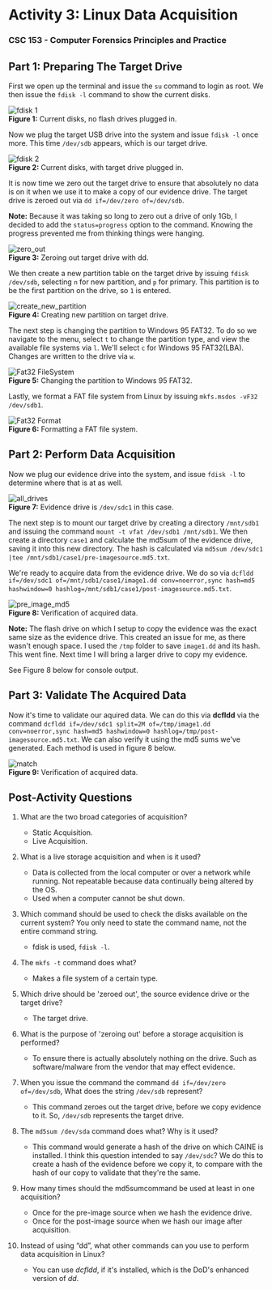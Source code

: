 # Activity 3: Linux Data Acquisition
### CSC 153 - Computer Forensics Principles and Practice


## Part 1: Preparing The Target Drive

First we open up the terminal and issue the `su` command to login as root. We then issue the `fdisk -l` command to show the current disks.

![fdisk 1](./images/fdisk1.png)  
**Figure 1:** Current disks, no flash drives plugged in.

Now we plug the target USB drive into the system and issue `fdisk -l` once more. This time `/dev/sdb` appears, which is our target drive.

![fdisk 2](./images/fdisk2.png)  
**Figure 2:** Current disks, with target drive plugged in.

It is now time we zero out the target drive to ensure that absolutely no data is on it when we use it to make a copy of our evidence drive. The target drive is zeroed out via `dd if=/dev/zero of=/dev/sdb`.  

**Note:** Because it was taking so long to zero out a drive of only 1Gb, I decided to add the `status=progress` option to the command. Knowing the progress prevented me from thinking things were hanging.

![zero_out](./images/zero_out.png)  
**Figure 3:** Zeroing out target drive with dd.

We then create a new partition table on the target drive by issuing `fdisk /dev/sdb`, selecting `n` for new partition, and `p` for primary. This partition is to be the first partition on the drive, so `1` is entered.

![create_new_partition](./images/new_partition.png)  
**Figure 4:** Creating new partition on target drive.

The next step is changing the partition to Windows 95 FAT32. To do so we navigate to the menu, select `t` to change the partition type, and view the available file systems via `l`. We'll select `c` for Windows 95 FAT32(LBA). Changes are written to the drive via `w`.

![Fat32 FileSystem](./images/fat_32.png)  
**Figure 5:** Changing the partition to Windows 95 FAT32.

Lastly, we format a FAT file system from Linux by issuing `mkfs.msdos -vF32 /dev/sdb1`.

![Fat32 Format](./images/format_fat32.png)  
**Figure 6:** Formatting a FAT file system.


## Part 2: Perform Data Acquisition

Now we plug our evidence drive into the system, and issue `fdisk -l` to determine where that is at as well.

![all_drives](./images/evidence_too.png)  
**Figure 7:** Evidence drive is `/dev/sdc1` in this case.


The next step is to mount our target drive by creating a directory `/mnt/sdb1` and issuing the command `mount -t vfat /dev/sdb1 /mnt/sdb1`. We then create a directory `case1` and calculate the md5sum of the evidence drive, saving it into this new directory. The hash is calculated via `md5sum /dev/sdc1 |tee /mnt/sdb1/case1/pre-imagesource.md5.txt`.

We're ready to acquire data from the evidence drive. We do so via `dcfldd if=/dev/sdc1 of=/mnt/sdb1/case1/image1.dd conv=noerror,sync hash=md5 hashwindow=0 hashlog=/mnt/sdb1/case1/post-imagesource.md5.txt`.

![pre_image_md5](./images/pre_image_md5.png)  
**Figure 8:** Verification of acquired data.

**Note:** The flash drive on which I setup to copy the evidence was the exact same size as the evidence drive. This created an issue for me, as there wasn't enough space. I used the `/tmp` folder to save `image1.dd` and its hash. This went fine. Next time I will bring a larger drive to copy my evidence.

See Figure 8 below for console output.


## Part 3: Validate The Acquired Data

Now it's time to validate our aquired data. We can do this via **dcfldd** via the command `dcfldd if=/dev/sdc1 split=2M of=/tmp/image1.dd conv=noerror,sync hash=md5 hashwindow=0 hashlog=/tmp/post-imagesource.md5.txt`. We can also verify it using the md5 sums we've generated. Each method is used in figure 8 below.

![match](./images/match.png)  
**Figure 9:** Verification of acquired data.


## Post-Activity Questions

1. What are the two broad categories of acquisition?
 	  * Static Acquisition.
    * Live Acquisition.

2. What is a live storage acquisition and when is it used?
    * Data is collected from the local computer or over a network while running. Not repeatable because data continually being altered by the OS.
    * Used when a computer cannot be shut down.

3. Which command should be used to check the disks available on the current system? You only need to state the command name, not the entire command string.
    * fdisk is used, `fdisk -l`.

4. The `mkfs -t` command does what?
    * Makes a file system of a certain type.

5. Which drive should be 'zeroed out', the source evidence drive or the target drive?
    * The target drive.

6. What is the purpose of 'zeroing out' before a storage acquisition is performed?
    * To ensure there is actually absolutely nothing on the drive. Such as software/malware from the vendor that may effect evidence.

7. When you issue the command the command `dd if=/dev/zero of=/dev/sdb`, What does the string `/dev/sdb` represent?
    * This command zeroes out the target drive, before we copy evidence to it. So, `/dev/sdb` represents the target drive.

8. The `md5sum /dev/sda` command does what? Why is it used?
    * This command would generate a hash of the drive on which CAINE is installed. I think this question intended to say `/dev/sdc`? We do this to create a hash of the evidence before we copy it, to compare with the hash of our copy to validate that they're the same.

9. How many times should the md5sumcommand be used at least in one acquisition?
  	* Once for the pre-image source when we hash the evidence drive.
    * Once for the post-image source when we hash our image after acquisition.

10. Instead of using “dd”, what other commands can you use to perform data acquisition in Linux?
    * You can use *dcfldd*, if it's installed, which is the DoD's enhanced version of *dd*.
